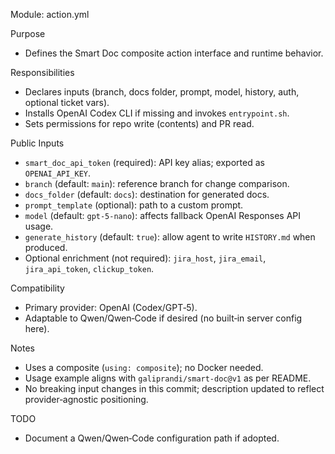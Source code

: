 Module: action.yml

Purpose
- Defines the Smart Doc composite action interface and runtime behavior.

Responsibilities
- Declares inputs (branch, docs folder, prompt, model, history, auth, optional ticket vars).
- Installs OpenAI Codex CLI if missing and invokes `entrypoint.sh`.
- Sets permissions for repo write (contents) and PR read.

Public Inputs
- `smart_doc_api_token` (required): API key alias; exported as `OPENAI_API_KEY`.
- `branch` (default: `main`): reference branch for change comparison.
- `docs_folder` (default: `docs`): destination for generated docs.
- `prompt_template` (optional): path to a custom prompt.
- `model` (default: `gpt-5-nano`): affects fallback OpenAI Responses API usage.
- `generate_history` (default: `true`): allow agent to write `HISTORY.md` when produced.
- Optional enrichment (not required): `jira_host`, `jira_email`, `jira_api_token`, `clickup_token`.

Compatibility
- Primary provider: OpenAI (Codex/GPT‑5).
- Adaptable to Qwen/Qwen‑Code if desired (no built‑in server config here).

Notes
- Uses a composite (`using: composite`); no Docker needed.
- Usage example aligns with `galiprandi/smart-doc@v1` as per README.
- No breaking input changes in this commit; description updated to reflect provider‑agnostic positioning.

TODO
- Document a Qwen/Qwen‑Code configuration path if adopted.
